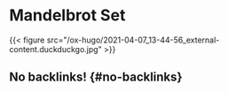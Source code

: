 # Mandelbrot Set


{{< figure src="/ox-hugo/2021-04-07_13-44-56_external-content.duckduckgo.jpg" >}}


## No backlinks! {#no-backlinks}
